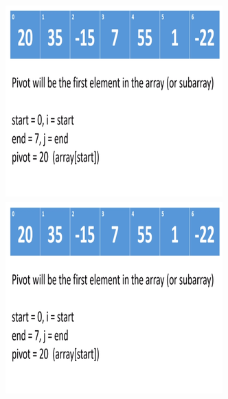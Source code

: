 
<p align="center">
        <a href="https://www.linkedin.com/in/allan-pereira-abrahao/">
            <img align="center" width="804" height="444"  src="/algorithms/002-sorting/006-quick-sort/visualizing-quicksort/visualizing-quicksort1.png" />
        </a>
</p>

<p align="center">
        <a href="https://www.linkedin.com/in/allan-pereira-abrahao/">
            <img align="center" width="804" height="444"  src="/algorithms/002-sorting/006-quick-sort/visualizing-quicksort/visualizing-quicksort1.png" />
        </a>
</p>